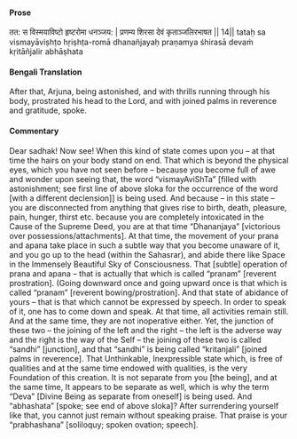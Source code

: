 #### Prose 

तत: स विस्मयाविष्टो हृष्टरोमा धनञ्जय: |
प्रणम्य शिरसा देवं कृताञ्जलिरभाषत || 14||
tataḥ sa vismayāviṣhṭo hṛiṣhṭa-romā dhanañjayaḥ
praṇamya śhirasā devaṁ kṛitāñjalir abhāṣhata

 #### Bengali Translation 

After that, Arjuna, being astonished, and with thrills running through his body, prostrated his head to the Lord, and with joined palms in reverence and gratitude, spoke. 

 #### Commentary 

Dear sadhak! Now see! When this kind of state comes upon you – at that time the hairs on your body stand on end. That which is beyond the physical eyes, which you have not seen before – because you become full of awe and wonder upon seeing that, the word “vismayAviShTa” [filled with astonishment; see first line of above sloka for the occurrence of the word [with a different declension]] is being used. And because – in this state – you are disconnected from anything that gives rise to birth, death, pleasure, pain, hunger, thirst etc. because you are completely intoxicated in the Cause of the Supreme Deed, you are at that time “Dhananjaya” [victorious over possessions/attachments]. At that time, the movement of your prana and apana take place in such a subtle way that you become unaware of it, and you go up to the head (within the Sahasrar), and abide there like Space in the Immensely Beautiful Sky of Consciousness. That [subtle] operation of prana and apana – that is actually that which is called “pranam” [reverent prostration]. (Going downward once and going upward once is that which is called “pranam” [reverent bowing/prostration]. And that state of abidance of yours – that is that which cannot be expressed by speech. In order to speak of it, one has to come down and speak. At that time, all activities remain still. And at the same time, they are not inoperative either. Yet, the junction of these two – the joining of the left and the right – the left is the adverse way and the right is the way of the Self – the joining of these two is called “sandhi” [junction], and that “sandhi” is being called “kritanjali” [joined palms in reverence]. That Unthinkable, Inexpressible state which, is free of qualities and at the same time endowed with qualities, is the very Foundation of this creation. It is not separate from you [the being], and at the same time, It appears to be separate as well, which is why the term “Deva” [Divine Being as separate from oneself] is being used. And “abhashata” [spoke; see end of above sloka]? After surrendering yourself like that, you cannot just remain without speaking praise. That praise is your “prabhashana” [soliloquy; spoken ovation; speech].